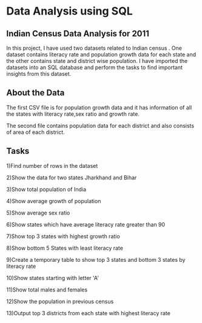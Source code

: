 
# Data Analysis using SQL



## Indian Census Data Analysis for 2011
In this project, I have used two datasets related to Indian census . One dataset contains literacy rate and population growth data for each state and the other contains state and district wise population. I have imported the datasets into an SQL database and perform the tasks  to find important insights from this dataset.


## About the Data
The first CSV file is for population growth data and it has information of all the states with literacy rate,sex ratio and growth rate.

The second file contains population  data for each district and also consists of area of each district.
## Tasks
1)Find number of rows in the dataset

2)Show the data for two states Jharkhand and Bihar

3)Show total population of India

4)Show average growth of population 

5)Show average sex ratio

6)Show states which have average literacy rate greater than 90

7)Show top 3 states with highest growth ratio

8)Show bottom 5 States with least literacy rate

9)Create a temporary table to show top 3 states and bottom 3 states by literacy rate

10)Show states starting with letter 'A'

11)Show total males and females

12)Show the population in previous census

13)Output top 3 districts from each state with highest literacy rate

